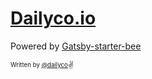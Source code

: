 # [Dailyco.io](http://dailyco.tech)

Powered by [Gatsby-starter-bee](https://github.com/JaeYeopHan/gatsby-starter-bee)

<sub><sup>Written by <a href="https://github.com/dailyco">@dailyco</a></sup></sub><small>✌</small>

